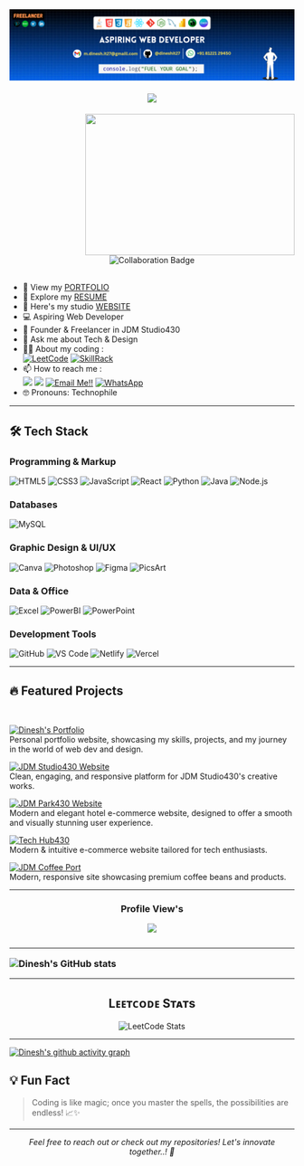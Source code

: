 <img align="center" src="images/header.png" alt="dinesh30" >
<h3 align="center">
  <a href="https://git.io/typing-svg">
    <img src="https://readme-typing-svg.herokuapp.com/?lines=Hello,+There!+👋;Welcome+to+my+Profile...!&center=true&size=25&color=F0DC4E&weight=900">
  </a>
</h3>
<img align="right" width="370" height="250" src="https://user-images.githubusercontent.com/75851313/151668395-5591532b-28da-46a6-9476-7c9694bcb60e.gif">

<div align="center">
  <img src="https://img.shields.io/badge/Open%20to%20Collaboration-Projects%20%26%20Works-blue?style=for-the-badge" alt="Collaboration Badge"/>
</div>
<br>

- 🤖 View my [PORTFOLIO](https://mdinesh-portfolio.netlify.app/)
- 📑 Explore my [RESUME](https://github.com/dineshit27/dineshit27/raw/main/DINESH_RESUME.pdf)
- 🔭 Here's my studio [WEBSITE](https://jdm-studio430.netlify.app/)
- 💻 Aspiring Web Developer
- 🎨 Founder & Freelancer in JDM Studio430
- 💬 Ask me about Tech & Design
- 👨‍💻 About my coding :
<br /> [![LeetCode](https://img.shields.io/badge/LeetCode-FFA116?style=for-the-badge&logo=leetcode&logoColor=black)](https://leetcode.com/u/Dinesh_coder30/) [![SkillRack](https://img.shields.io/badge/SkillRack-316192?style=for-the-badge&logo=codechef&logoColor=white)](https://www.skillrack.com/faces/resume.xhtml?id=444147&key=Skillrackresume430)
- 📫 How to reach me :
<br /> [<img src="https://img.shields.io/badge/LinkedIn-0077B5?style=for-the-badge&logo=linkedin&logoColor=white" />](https://in.linkedin.com/in/m-dinesh-d30) [<img src="https://img.shields.io/badge/instagram-d62976?style=for-the-badge&logo=instagram&logoColor=white" />](https://www.instagram.com/_dinx_pvt_430?igsh=MTF3NTQ4YmxkcWg0OA==)
<a href="mailto:m.dinesh.it27@gmail.com">![Email Me!!](https://img.shields.io/badge/Gmail-D14836?style=for-the-badge&logo=gmail&logoColor=white)</a> [![WhatsApp](https://img.shields.io/badge/WhatsApp-25D366?style=for-the-badge&logo=whatsapp&logoColor=white)](https://wa.me/8122129450)
- 🤓 Pronouns: Technophile

<hr>

## 🛠️ Tech Stack

### Programming & Markup
![HTML5](https://img.shields.io/badge/HTML5-E34F26?style=for-the-badge&logo=html5&logoColor=white)
![CSS3](https://img.shields.io/badge/CSS3-1572B6?style=for-the-badge&logo=css3&logoColor=white)
![JavaScript](https://img.shields.io/badge/JavaScript-F7DF1E?style=for-the-badge&logo=javascript&logoColor=black)
![React](https://img.shields.io/badge/React-61DAFB?style=for-the-badge&logo=react&logoColor=black)
![Python](https://img.shields.io/badge/Python-3776AB?style=for-the-badge&logo=python&logoColor=white)
![Java](https://img.shields.io/badge/Java-007396?style=for-the-badge&logo=openjdk&logoColor=white)
![Node.js](https://img.shields.io/badge/Node.js-339933?style=for-the-badge&logo=nodedotjs&logoColor=white)

### Databases
![MySQL](https://img.shields.io/badge/MySQL-4479A1?style=for-the-badge&logo=mysql&logoColor=white)

### Graphic Design & UI/UX
![Canva](https://img.shields.io/badge/Canva-00C4CC?style=for-the-badge&logo=canva&logoColor=white)
![Photoshop](https://img.shields.io/badge/Photoshop-31A8FF?style=for-the-badge&logo=adobephotoshop&logoColor=white)
![Figma](https://img.shields.io/badge/Figma-F24E1E?style=for-the-badge&logo=figma&logoColor=white)
![PicsArt](https://img.shields.io/badge/PicsArt-00C3FF?style=for-the-badge&logo=picsart&logoColor=white)

### Data & Office
![Excel](https://img.shields.io/badge/Excel-217346?style=for-the-badge&logo=microsoftexcel&logoColor=white)
![PowerBI](https://img.shields.io/badge/PowerBI-F2C811?style=for-the-badge&logo=powerbi&logoColor=black)
![PowerPoint](https://img.shields.io/badge/PowerPoint-B7472A?style=for-the-badge&logo=microsoftpowerpoint&logoColor=white)

### Development Tools
![GitHub](https://img.shields.io/badge/GitHub-181717?style=for-the-badge&logo=github&logoColor=white)
![VS Code](https://img.shields.io/badge/VS_Code-007ACC?style=for-the-badge&logo=visualstudiocode&logoColor=white)
![Netlify](https://img.shields.io/badge/Netlify-00C7B7?style=for-the-badge&logo=netlify&logoColor=white)
![Vercel](https://img.shields.io/badge/Vercel-000000?style=for-the-badge&logo=vercel&logoColor=white)

<hr>

## 🔥 Featured Projects
<br>

[![Dinesh's Portfolio](https://img.shields.io/badge/🤖%20Dinesh's%20Portfolio%20Website-%231DA1F2.svg?style=for-the-badge&logo=web&logoColor=white&colorA=1DA1F2&colorB=007BFF)](https://mdinesh-portfolio.netlify.app/) <br> Personal portfolio website, showcasing my skills, projects, and my journey in the world of web dev and design. 

[![JDM Studio430 Website](https://img.shields.io/badge/🚀%20JDM%20Studio430%20Website-%231DA1F2.svg?style=for-the-badge&logo=web&logoColor=white&colorA=1DA1F2&colorB=007BFF)](https://jdm-studio430.netlify.app/) <br> Clean, engaging, and responsive platform for JDM Studio430's creative works.

[![JDM Park430 Website](https://img.shields.io/badge/🏨%20JDM%20Park430%20Website-%231DA1F2.svg?style=for-the-badge&logo=web&logoColor=white&colorA=1DA1F2&colorB=007BFF)](https://jdm-park.netlify.app/) <br> Modern and elegant hotel e-commerce website, designed to offer a smooth and visually stunning user experience.

[![Tech Hub430](https://img.shields.io/badge/🤖%20Tech%20Hub430%20Website-%231DA1F2.svg?style=for-the-badge&logo=web&logoColor=white&colorA=1DA1F2&colorB=007BFF)](https://tech-hub430.netlify.app/) <br> Modern & intuitive e-commerce website tailored for tech enthusiasts.

[![JDM Coffee Port](https://img.shields.io/badge/☕%20JDM%20Coffee%20Port-%231DA1F2.svg?style=for-the-badge&logo=web&logoColor=white&colorA=1DA1F2&colorB=007BFF)](https://jdm-coffee-port.netlify.app/) <br> Modern, responsive site showcasing premium coffee beans and products.

<hr>

###
<h3 align="center">
  <p> Profile View's</p>
<div align="center">
 <img src="https://profile-counter.glitch.me/dineshit27/count.svg?"  />
</div>
<h3/>

<hr>

![Dinesh's GitHub stats](https://github-readme-stats.vercel.app/api?username=dineshit27&theme)

<hr>

<h2 align="center">Lᴇᴇᴛᴄᴏᴅᴇ Sᴛᴀᴛs</h2>
<p align="center">
  <img src="https://leetcard.jacoblin.cool/Dinesh_coder30?theme=dark&font=source_code_pro&ext=heatmap" alt="LeetCode Stats">
</p>

<hr>

[![Dinesh's github activity graph](https://github-readme-activity-graph.vercel.app/graph?username=dineshit27&bg_color=000000&color=ffffff&line=00ff00&point=ffffff&area=true&hide_border=true)](https://github.com/dineshit27/github-readme-activity-graph)

## 💡 Fun Fact

> Coding is like magic; once you master the spells, the possibilities are endless! 📈✨

---

<div align="center">
  <em>Feel free to reach out or check out my repositories! Let's innovate together..! 🚀</em>
</div>
